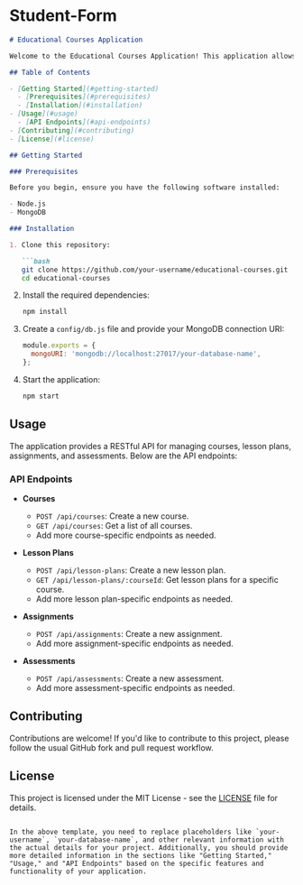 # Student-Form

```markdown
# Educational Courses Application

Welcome to the Educational Courses Application! This application allows you to manage educational courses, lesson plans, assignments, and assessments. It provides a structured way to create, organize, and track course materials for educational purposes.

## Table of Contents

- [Getting Started](#getting-started)
  - [Prerequisites](#prerequisites)
  - [Installation](#installation)
- [Usage](#usage)
  - [API Endpoints](#api-endpoints)
- [Contributing](#contributing)
- [License](#license)

## Getting Started

### Prerequisites

Before you begin, ensure you have the following software installed:

- Node.js
- MongoDB

### Installation

1. Clone this repository:

   ```bash
   git clone https://github.com/your-username/educational-courses.git
   cd educational-courses
   ```

2. Install the required dependencies:

   ```bash
   npm install
   ```

3. Create a `config/db.js` file and provide your MongoDB connection URI:

   ```javascript
   module.exports = {
     mongoURI: 'mongodb://localhost:27017/your-database-name',
   };
   ```

4. Start the application:

   ```bash
   npm start
   ```

## Usage

The application provides a RESTful API for managing courses, lesson plans, assignments, and assessments. Below are the API endpoints:

### API Endpoints

- **Courses**
  - `POST /api/courses`: Create a new course.
  - `GET /api/courses`: Get a list of all courses.
  - Add more course-specific endpoints as needed.

- **Lesson Plans**
  - `POST /api/lesson-plans`: Create a new lesson plan.
  - `GET /api/lesson-plans/:courseId`: Get lesson plans for a specific course.
  - Add more lesson plan-specific endpoints as needed.

- **Assignments**
  - `POST /api/assignments`: Create a new assignment.
  - Add more assignment-specific endpoints as needed.

- **Assessments**
  - `POST /api/assessments`: Create a new assessment.
  - Add more assessment-specific endpoints as needed.

## Contributing

Contributions are welcome! If you'd like to contribute to this project, please follow the usual GitHub fork and pull request workflow.

## License

This project is licensed under the MIT License - see the [LICENSE](LICENSE) file for details.
```

In the above template, you need to replace placeholders like `your-username`, `your-database-name`, and other relevant information with the actual details for your project. Additionally, you should provide more detailed information in the sections like "Getting Started," "Usage," and "API Endpoints" based on the specific features and functionality of your application.

